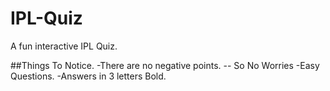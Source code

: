 # IPL-Quiz
A fun interactive IPL Quiz.

##Things To Notice.
-There are no negative points.
-- So No Worries
-Easy Questions.
-Answers in 3 letters Bold.


